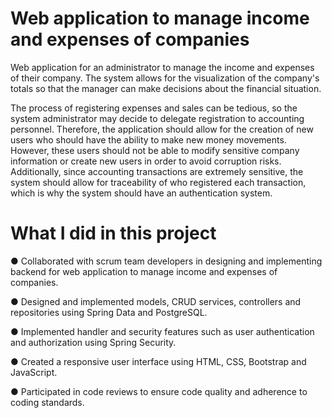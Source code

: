 # Web application to manage income and expenses of companies

Web application for an administrator to manage the income and expenses of their company. The system allows for the visualization of the company's totals so that the manager can make decisions about the financial situation.

The process of registering expenses and sales can be tedious, so the system administrator may decide to delegate registration to accounting personnel. Therefore, the application should allow for the creation of new users who should have the ability to make new money movements. However, these users should not be able to modify sensitive company information or create new users in order to avoid corruption risks. Additionally, since accounting transactions are extremely sensitive, the system should allow for traceability of who registered each transaction, which is why the system should have an authentication system.

# What I did in this project

●	Collaborated with scrum team developers in designing and implementing backend for web application to manage income and expenses of companies.

●	Designed and implemented models, CRUD services, controllers and repositories using Spring Data and PostgreSQL.

●	Implemented handler and security features such as user authentication and authorization using Spring Security.

●	Created a responsive user interface using HTML, CSS, Bootstrap and JavaScript.

●	Participated in code reviews to ensure code quality and adherence to coding standards.
